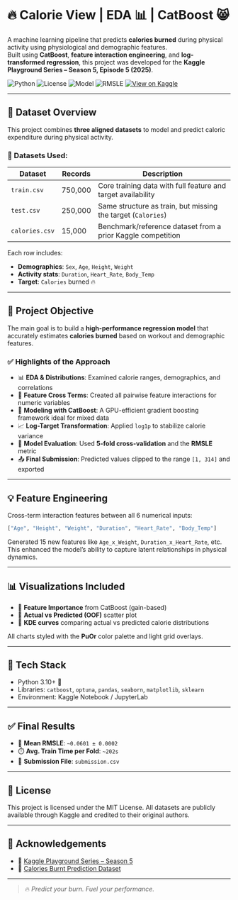 # 🔥 Calorie View | EDA 📊 | CatBoost 😸

A machine learning pipeline that predicts **calories burned** during physical activity using physiological and demographic features.  
Built using **CatBoost**, **feature interaction engineering**, and **log-transformed regression**, this project was developed for the **Kaggle Playground Series – Season 5, Episode 5 (2025)**.

![Python](https://img.shields.io/badge/Python-3.10+-blue?logo=python&logoColor=white)
![License](https://img.shields.io/badge/License-MIT-green)
![Model](https://img.shields.io/badge/Model-CatBoost-lightblue?logo=catboost)
![RMSLE](https://img.shields.io/badge/Eval-RMSLE-critical)
[![View on Kaggle](https://img.shields.io/badge/Kaggle-View%20Notebook-blue?logo=kaggle)]([https://www.kaggle.com/code/YOUR_USERNAME/calorie-view-catboost](https://www.kaggle.com/code/sulaniishara/calorie-view-eda-catboost))

---

## 📂 Dataset Overview

This project combines **three aligned datasets** to model and predict caloric expenditure during physical activity.

### 📘 Datasets Used:

| Dataset          | Records    | Description                                                                 |
|------------------|------------|-----------------------------------------------------------------------------|
| `train.csv`      | 750,000    | Core training data with full feature and target availability                |
| `test.csv`       | 250,000    | Same structure as train, but missing the target (`Calories`)                |
| `calories.csv`   | 15,000     | Benchmark/reference dataset from a prior Kaggle competition                 |

Each row includes:

- **Demographics**: `Sex`, `Age`, `Height`, `Weight`
- **Activity stats**: `Duration`, `Heart_Rate`, `Body_Temp`
- **Target**: `Calories` burned 🔥

---

## 🎯 Project Objective

The main goal is to build a **high-performance regression model** that accurately estimates **calories burned** based on workout and demographic features.

### ✅ Highlights of the Approach

- 📊 **EDA & Distributions**: Examined calorie ranges, demographics, and correlations  
- 🧩 **Feature Cross Terms**: Created all pairwise feature interactions for numeric variables  
- 🧠 **Modeling with CatBoost**: A GPU-efficient gradient boosting framework ideal for mixed data  
- 📈 **Log-Target Transformation**: Applied `log1p` to stabilize calorie variance  
- 🔎 **Model Evaluation**: Used **5-fold cross-validation** and the **RMSLE** metric  
- 📤 **Final Submission**: Predicted values clipped to the range `[1, 314]` and exported

---

## 💡 Feature Engineering

Cross-term interaction features between all 6 numerical inputs:

```python
["Age", "Height", "Weight", "Duration", "Heart_Rate", "Body_Temp"]
````

Generated 15 new features like `Age_x_Weight`, `Duration_x_Heart_Rate`, etc.
This enhanced the model’s ability to capture latent relationships in physical dynamics.

---

## 📊 Visualizations Included

* 🔹 **Feature Importance** from CatBoost (gain-based)
* 🔹 **Actual vs Predicted (OOF)** scatter plot
* 🔹 **KDE curves** comparing actual vs predicted calorie distributions

All charts styled with the **PuOr** color palette and light grid overlays.

---

## 🧠 Tech Stack

* Python 3.10+ 🐍
* Libraries: `catboost`, `optuna`, `pandas`, `seaborn`, `matplotlib`, `sklearn`
* Environment: Kaggle Notebook / JupyterLab

---

## ✅ Final Results

* 🧪 **Mean RMSLE**: `~0.0601 ± 0.0002`
* ⏱️ **Avg. Train Time per Fold**: `~202s`
* 📁 **Submission File**: `submission.csv`

---

## 📜 License

This project is licensed under the MIT License.
All datasets are publicly available through Kaggle and credited to their original authors.

---

## 🤝 Acknowledgements

* 🔷 [Kaggle Playground Series – Season 5]([https://www.kaggle.com/competitions/playground-series-s5e5](https://www.kaggle.com/competitions/playground-series-s5e5/overview))
* 🔷 [Calories Burnt Prediction Dataset]([https://www.kaggle.com/datasets/ruchikakumbhar/calories-burnt-prediction](https://www.kaggle.com/datasets/ruchikakumbhar/calories-burnt-prediction))

---

> 🔥 *Predict your burn. Fuel your performance.*


